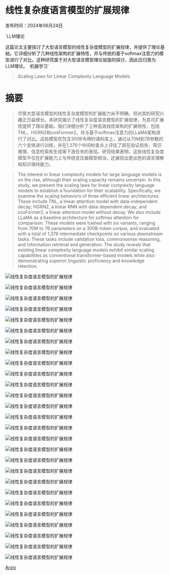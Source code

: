 # 线性复杂度语言模型的扩展规律

发布时间：2024年06月24日

`LLM理论

这篇论文主要探讨了大型语言模型的线性复杂度模型的扩展规律，并提供了理论基础。它详细分析了几种线性架构的扩展特性，并与传统的基于softmax注意力的模型进行了对比。这种研究属于对大型语言模型理论层面的探讨，因此应归类为LLM理论。` `机器学习`

> Scaling Laws for Linear Complexity Language Models

# 摘要

> 尽管大型语言模型的线性复杂度模型的扩展能力尚不明确，但对其的研究兴趣正日益增长。本研究揭示了线性复杂度语言模型的扩展规律，为其可扩展性提供了理论基础。我们详细分析了三种高效线性架构的扩展特性，包括TNL、HGRN2和cosFormer2，并与基于softmax注意力的LLaMA架构进行了对比。这些模型在包含300B令牌的语料库上，通过从70M到7B参数的六个变体进行训练，并在1,376个中间检查点上评估了其在验证损失、常识推理、信息检索和生成等下游任务的表现。研究结果表明，这些线性复杂度模型不仅在扩展能力上与传统变压器模型相当，还展现出更出色的语言理解和知识保持能力。

> The interest in linear complexity models for large language models is on the rise, although their scaling capacity remains uncertain. In this study, we present the scaling laws for linear complexity language models to establish a foundation for their scalability. Specifically, we examine the scaling behaviors of three efficient linear architectures. These include TNL, a linear attention model with data-independent decay; HGRN2, a linear RNN with data-dependent decay; and cosFormer2, a linear attention model without decay. We also include LLaMA as a baseline architecture for softmax attention for comparison. These models were trained with six variants, ranging from 70M to 7B parameters on a 300B-token corpus, and evaluated with a total of 1,376 intermediate checkpoints on various downstream tasks. These tasks include validation loss, commonsense reasoning, and information retrieval and generation. The study reveals that existing linear complexity language models exhibit similar scaling capabilities as conventional transformer-based models while also demonstrating superior linguistic proficiency and knowledge retention.

![线性复杂度语言模型的扩展规律](../../../paper_images/2406.16690/x1.png)

![线性复杂度语言模型的扩展规律](../../../paper_images/2406.16690/x2.png)

![线性复杂度语言模型的扩展规律](../../../paper_images/2406.16690/x3.png)

![线性复杂度语言模型的扩展规律](../../../paper_images/2406.16690/x4.png)

![线性复杂度语言模型的扩展规律](../../../paper_images/2406.16690/x5.png)

![线性复杂度语言模型的扩展规律](../../../paper_images/2406.16690/x6.png)

![线性复杂度语言模型的扩展规律](../../../paper_images/2406.16690/x7.png)

![线性复杂度语言模型的扩展规律](../../../paper_images/2406.16690/x8.png)

![线性复杂度语言模型的扩展规律](../../../paper_images/2406.16690/x9.png)

![线性复杂度语言模型的扩展规律](../../../paper_images/2406.16690/x10.png)

![线性复杂度语言模型的扩展规律](../../../paper_images/2406.16690/x11.png)

![线性复杂度语言模型的扩展规律](../../../paper_images/2406.16690/x12.png)

![线性复杂度语言模型的扩展规律](../../../paper_images/2406.16690/x13.png)

![线性复杂度语言模型的扩展规律](../../../paper_images/2406.16690/x14.png)

![线性复杂度语言模型的扩展规律](../../../paper_images/2406.16690/x15.png)

![线性复杂度语言模型的扩展规律](../../../paper_images/2406.16690/x16.png)

![线性复杂度语言模型的扩展规律](../../../paper_images/2406.16690/x17.png)

![线性复杂度语言模型的扩展规律](../../../paper_images/2406.16690/x18.png)

![线性复杂度语言模型的扩展规律](../../../paper_images/2406.16690/x19.png)

![线性复杂度语言模型的扩展规律](../../../paper_images/2406.16690/x20.png)

![线性复杂度语言模型的扩展规律](../../../paper_images/2406.16690/x21.png)

![线性复杂度语言模型的扩展规律](../../../paper_images/2406.16690/x22.png)

![线性复杂度语言模型的扩展规律](../../../paper_images/2406.16690/x23.png)

![线性复杂度语言模型的扩展规律](../../../paper_images/2406.16690/x24.png)

![线性复杂度语言模型的扩展规律](../../../paper_images/2406.16690/x25.png)

![线性复杂度语言模型的扩展规律](../../../paper_images/2406.16690/x26.png)

![线性复杂度语言模型的扩展规律](../../../paper_images/2406.16690/x27.png)

[Arxiv](https://arxiv.org/abs/2406.16690)